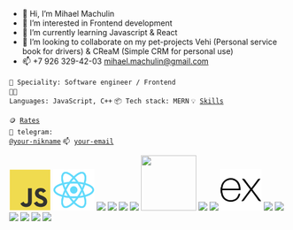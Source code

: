 - 👋 Hi, I’m Mihael Machulin
- 👀 I’m interested in Frontend development
- 🌱 I’m currently learning Javascript & React
- 💞️ I’m looking to collaborate on my pet-projects Vehi (Personal service book for drivers) & CReaM (Simple CRM for personal use)
- 📫 +7 926 329-42-03 mihael.machulin@gmail.com

<code>👷 Speciality: Software engineer / Frontend</code><br>
<code>🧑‍💻 Languages: JavaScript, C++</code>
<code>📦 Tech stack: MERN</code>
<code>💡 [Skills](SKILLS.md)</code>
<!--
<code>🧻 [Projects](PROJECTS.md)</code>
<code>📢 [Public talks: 0](TALKS.md)</code>
<code>👀 [Open-source contribution](CONTRIBUTION.md)</code><br>
-->

<code>🪙 [Rates](RATES.md)</code><br>
<code>💬 telegram: [@your-nikname](https://telegram.me/your-nikname)</code>
<code>📫 [your-email](mailto:your-email)</code>

<div>
  <img src="https://raw.githubusercontent.com/devicons/devicon/1119b9f84c0290e0f0b38982099a2bd027a48bf1/icons/javascript/javascript-original.svg" width="75px">
  <img src="https://raw.githubusercontent.com/devicons/devicon/1119b9f84c0290e0f0b38982099a2bd027a48bf1/icons/react/react-original.svg" width="75px">
  <img src="https://cdn.worldvectorlogo.com/logos/redux.svg" width="75px">
  <img src="https://brandeps.com/logo-download/R/React-Router-logo-vector-01.svg" width="75px">
  <img src="https://cdn.worldvectorlogo.com/logos/vitejs.svg" width="75px">
  <img src="https://cdn.worldvectorlogo.com/logos/html-1.svg" width="75px">
  <img src="https://c.tenor.com/D61XbAM9d9MAAAAd/doom-doomguy.gif" width="100px" height="100px">
  <img src="https://cdn.worldvectorlogo.com/logos/css-3.svg" width="75px">
  <img src="https://cdn.worldvectorlogo.com/logos/nodejs-icon.svg" width="75px">
  <img src="https://raw.githubusercontent.com/devicons/devicon/1119b9f84c0290e0f0b38982099a2bd027a48bf1/icons/express/express-original.svg" width="75px">
  <img src="https://cdn.worldvectorlogo.com/logos/git-icon.svg" width="75px">
  <img src="https://cdn.worldvectorlogo.com/logos/github-icon.svg" width="75px">
  <img src="https://cdn.worldvectorlogo.com/logos/yarn.svg" width="75px">
  <img src="https://cdn.worldvectorlogo.com/logos/npm-square-red-1.svg" width="75px">
  <img src="https://cdn.worldvectorlogo.com/logos/webstorm-icon.svg" width="75px">
  <img src="https://avatars.githubusercontent.com/u/65011256?s=200&v=4" width="75px">
</div>
